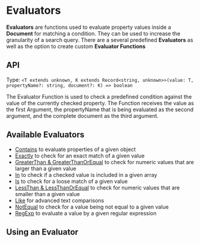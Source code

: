 <!-- @format -->

# Evaluators

**Evaluators** are functions used to evaluate property values inside a **Document** for matching a condition. They can be used to increase the granularity of a search query. There are a several predefined **Evaluators** as well as the option to create custom **Evaluator Functions**

## API

Type: `<T extends unknown, K extends Record<string, unknown>>(value: T, propertyName?: string, document?: K) => boolean`

The Evaluator Function is used to check a predefined condition against the value of the currently checked property.
The Function receives the value as the first Argument, the propertyName that is being evaluated as the second argument, and the complete document as the third argument.

## Available Evaluators

-   [Contains](./Contains.evaluator.md) to evaluate properties of a given object
-   [Exactly](./Exactly.evaluator.md) to check for an exact match of a given value
-   [GreaterThan & GreaterThanOrEqual](./GreaterThan.evaluator.md) to check for numeric values that are larger than a given value
-   [In](./In.evaluator.md) to check if a checked value is included in a given array
-   [Is](./Is.evaluator.md) to check for a loose match of a given value
-   [LessThan & LessThanOrEqual](./LessThan.evaluator.md) to check for numeric values that are smaller than a given value
-   [Like](./Like.evaluator.md) for advanced text comparisons
-   [NotEqual](./NotEqual.evaluator.md) to check for a value being not equal to a given value
-   [RegExp](./RegExp.evaluator.md) to evaluate a value by a given regular expression

## Using an Evaluator
